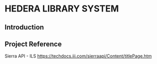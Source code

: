  # HEDERA LIBRARY SYSTEM
 
 ## Introduction
 
 ## Project Reference
 Sierra API - ILS
 https://techdocs.iii.com/sierraapi/Content/titlePage.htm
